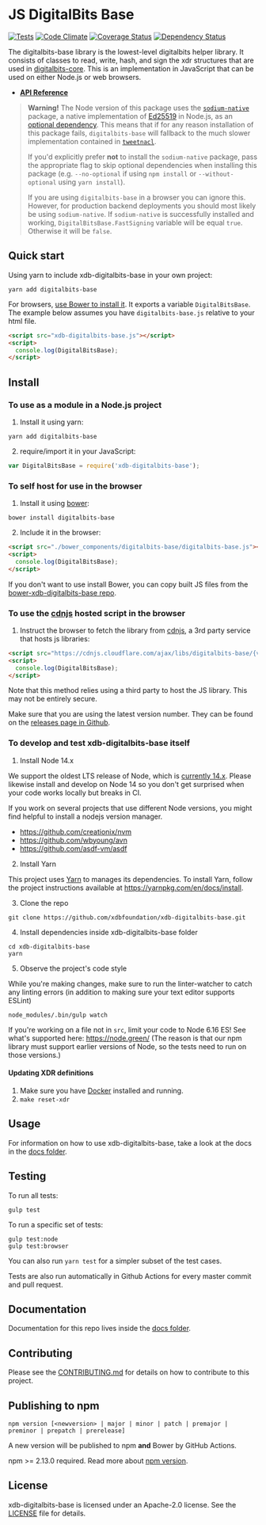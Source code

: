 # JS DigitalBits Base

[![Tests](https://github.com/xdbfoundation/xdb-digitalbits-base/actions/workflows/tests.yml/badge.svg)](https://github.com/xdbfoundation/xdb-digitalbits-base/actions/workflows/tests.yml)
[![Code Climate](https://codeclimate.com/github/digitalbits/xdb-digitalbits-base/badges/gpa.svg)](https://codeclimate.com/github/digitalbits/xdb-digitalbits-base)
[![Coverage Status](https://coveralls.io/repos/digitalbits/xdb-digitalbits-base/badge.svg?branch=master&service=github)](https://coveralls.io/github/digitalbits/xdb-digitalbits-base?branch=master)
[![Dependency Status](https://david-dm.org/digitalbits/xdb-digitalbits-base.svg)](https://david-dm.org/digitalbits/xdb-digitalbits-base)

The digitalbits-base library is the lowest-level digitalbits helper library. It consists
of classes to read, write, hash, and sign the xdr structures that are used in
[digitalbits-core](https://github.com/xdbfoundation/digitalbits-core). This is an
implementation in JavaScript that can be used on either Node.js or web browsers.

- **[API Reference](https://digitalbits.github.io/xdb-digitalbits-base/)**

> **Warning!** The Node version of this package uses the [`sodium-native`](https://www.npmjs.com/package/sodium-native) package, a native implementation of [Ed25519](https://ed25519.cr.yp.to/) in Node.js, as an [optional dependency](https://docs.npmjs.com/files/package.json#optionaldependencies).
> This means that if for any reason installation of this package fails, `digitalbits-base` will fallback to the much slower implementation contained in [`tweetnacl`](https://www.npmjs.com/package/tweetnacl).
> 
> If you'd explicitly prefer **not** to install the `sodium-native` package, pass the appropriate flag to skip optional dependencies when installing this package (e.g. `--no-optional` if using `npm install` or `--without-optional` using `yarn install`).
> 
> If you are using `digitalbits-base` in a browser you can ignore this. However, for production backend deployments you should most likely be using `sodium-native`.
> If `sodium-native` is successfully installed and working,
> `DigitalBitsBase.FastSigning` variable will be equal `true`. Otherwise it will be
> `false`.

## Quick start

Using yarn to include xdb-digitalbits-base in your own project:

```shell
yarn add digitalbits-base
```

For browsers, [use Bower to install it](#to-use-in-the-browser). It exports a
variable `DigitalBitsBase`. The example below assumes you have `digitalbits-base.js`
relative to your html file.

```html
<script src="xdb-digitalbits-base.js"></script>
<script>
  console.log(DigitalBitsBase);
</script>
```

## Install

### To use as a module in a Node.js project

1. Install it using yarn:

```shell
yarn add digitalbits-base
```

2. require/import it in your JavaScript:

```js
var DigitalBitsBase = require('xdb-digitalbits-base');
```

### To self host for use in the browser

1. Install it using [bower](http://bower.io):

```shell
bower install digitalbits-base
```

2. Include it in the browser:

```html
<script src="./bower_components/digitalbits-base/digitalbits-base.js"></script>
<script>
  console.log(DigitalBitsBase);
</script>
```

If you don't want to use install Bower, you can copy built JS files from the
[bower-xdb-digitalbits-base repo](https://github.com/xdbfoundation/bower-xdb-digitalbits-base).

### To use the [cdnjs](https://cdnjs.com/libraries/digitalbits-base) hosted script in the browser

1. Instruct the browser to fetch the library from
   [cdnjs](https://cdnjs.com/libraries/digitalbits-base), a 3rd party service that
   hosts js libraries:

```html
<script src="https://cdnjs.cloudflare.com/ajax/libs/digitalbits-base/{version}/digitalbits-base.js"></script>
<script>
  console.log(DigitalBitsBase);
</script>
```

Note that this method relies using a third party to host the JS library. This
may not be entirely secure.

Make sure that you are using the latest version number. They can be found on the
[releases page in Github](https://github.com/xdbfoundation/xdb-digitalbits-base/releases).

### To develop and test xdb-digitalbits-base itself

1. Install Node 14.x

We support the oldest LTS release of Node, which is [currently 14.x](https://nodejs.org/en/about/releases/). Please likewise install and develop on Node 14 so you don't get surprised when your code works locally but breaks in CI.

If you work on several projects that use different Node versions, you might find helpful to install a nodejs version manager.

- https://github.com/creationix/nvm
- https://github.com/wbyoung/avn
- https://github.com/asdf-vm/asdf

2. Install Yarn

This project uses [Yarn](https://yarnpkg.com/) to manages its dependencies. To install Yarn, follow the project instructions available at https://yarnpkg.com/en/docs/install.

3. Clone the repo

```shell
git clone https://github.com/xdbfoundation/xdb-digitalbits-base.git
```

4. Install dependencies inside xdb-digitalbits-base folder

```shell
cd xdb-digitalbits-base
yarn
```

5. Observe the project's code style

While you're making changes, make sure to run the linter-watcher to catch any
linting errors (in addition to making sure your text editor supports ESLint)

```shell
node_modules/.bin/gulp watch
```

If you're working on a file not in `src`, limit your code to Node 6.16 ES! See
what's supported here: https://node.green/ (The reason is that our npm library
must support earlier versions of Node, so the tests need to run on those
versions.)

#### Updating XDR definitions

1. Make sure you have [Docker](https://www.docker.com/) installed and running.
2. `make reset-xdr`

## Usage

For information on how to use xdb-digitalbits-base, take a look at the docs in the
[docs folder](./docs).

## Testing

To run all tests:

```shell
gulp test
```

To run a specific set of tests:

```shell
gulp test:node
gulp test:browser
```

You can also run `yarn test` for a simpler subset of the test cases.

Tests are also run automatically in Github Actions for every master commit and
pull request.

## Documentation

Documentation for this repo lives inside the [docs folder](./docs).

## Contributing

Please see the [CONTRIBUTING.md](./CONTRIBUTING.md) for details on how to
contribute to this project.

## Publishing to npm

```
npm version [<newversion> | major | minor | patch | premajor | preminor | prepatch | prerelease]
```

A new version will be published to npm **and** Bower by GitHub Actions.

npm >= 2.13.0 required. Read more about
[npm version](https://docs.npmjs.com/cli/version).

## License

xdb-digitalbits-base is licensed under an Apache-2.0 license. See the
[LICENSE](./LICENSE) file for details.
